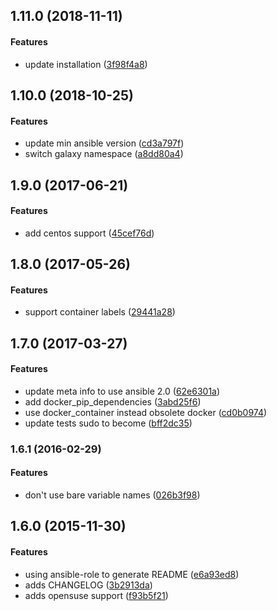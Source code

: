 <a name="1.11.0"></a>
## 1.11.0 (2018-11-11)


#### Features

*   update installation ([3f98f4a8](https://github.com/weareinteractive/ansible-docker/commit/3f98f4a8f9d9e9b71b93d5bd1efa575a221e57f2))



<a name="1.10.0"></a>
## 1.10.0 (2018-10-25)


#### Features

*   update min ansible version ([cd3a797f](https://github.com/weareinteractive/ansible-docker/commit/cd3a797f3598c36b53e6acb50e740593f65b926e))
*   switch galaxy namespace ([a8dd80a4](https://github.com/weareinteractive/ansible-docker/commit/a8dd80a4bed697b8efa43bbaa4e2552406738197))



<a name="1.9.0"></a>
## 1.9.0 (2017-06-21)


#### Features

*   add centos support ([45cef76d](https://github.com/weareinteractive/ansible-docker/commit/45cef76daa06970fe16ee8f357dd9f5c87c43071))



<a name="1.8.0"></a>
## 1.8.0 (2017-05-26)


#### Features

*   support container labels ([29441a28](https://github.com/weareinteractive/ansible-docker/commit/29441a28a48518afb7def41e05f6c83dde1ef4db))



<a name="1.7.0"></a>
## 1.7.0 (2017-03-27)


#### Features

*   update meta info to use ansible 2.0 ([62e6301a](https://github.com/weareinteractive/ansible-docker/commit/62e6301a485678eec365a532d99c515502072472))
*   add docker_pip_dependencies ([3abd25f6](https://github.com/weareinteractive/ansible-docker/commit/3abd25f60063c4a1fe0b1867422c9f3df8934433))
*   use docker_container instead obsolete docker ([cd0b0974](https://github.com/weareinteractive/ansible-docker/commit/cd0b0974c301b23c94e0408e8b903cd2737510af))
*   update tests sudo to become ([bff2dc35](https://github.com/weareinteractive/ansible-docker/commit/bff2dc3513fb4f548da207d238f421edec9f1521))



<a name="1.6.1"></a>
### 1.6.1 (2016-02-29)


#### Features

*   don't use bare variable names ([026b3f98](https://github.com/weareinteractive/ansible-docker/commit/026b3f988217ed6c74efbe6c362295fc62b1efdf))



<a name="1.6.0"></a>
## 1.6.0 (2015-11-30)


#### Features

*   using ansible-role to generate README ([e6a93ed8](https://github.com/weareinteractive/ansible-docker/commit/e6a93ed837e92ad85fc5ec040fe38afb5417771f))
*   adds CHANGELOG ([3b2913da](https://github.com/weareinteractive/ansible-docker/commit/3b2913da9e5b03c5ad66b7c3e277cf75ac34e050))
*   adds opensuse support ([f93b5f21](https://github.com/weareinteractive/ansible-docker/commit/f93b5f2104e6a6154d95ace2b3fd5824e7ad1d3d))
